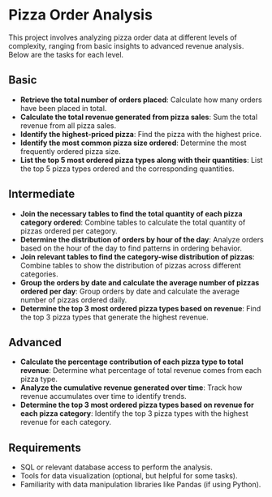 # Pizza Order Analysis

This project involves analyzing pizza order data at different levels of complexity, ranging from basic insights to advanced revenue analysis. Below are the tasks for each level.

## Basic

- **Retrieve the total number of orders placed**: Calculate how many orders have been placed in total.
- **Calculate the total revenue generated from pizza sales**: Sum the total revenue from all pizza sales.
- **Identify the highest-priced pizza**: Find the pizza with the highest price.
- **Identify the most common pizza size ordered**: Determine the most frequently ordered pizza size.
- **List the top 5 most ordered pizza types along with their quantities**: List the top 5 pizza types ordered and the corresponding quantities.

## Intermediate

- **Join the necessary tables to find the total quantity of each pizza category ordered**: Combine tables to calculate the total quantity of pizzas ordered per category.
- **Determine the distribution of orders by hour of the day**: Analyze orders based on the hour of the day to find patterns in ordering behavior.
- **Join relevant tables to find the category-wise distribution of pizzas**: Combine tables to show the distribution of pizzas across different categories.
- **Group the orders by date and calculate the average number of pizzas ordered per day**: Group orders by date and calculate the average number of pizzas ordered daily.
- **Determine the top 3 most ordered pizza types based on revenue**: Find the top 3 pizza types that generate the highest revenue.

## Advanced

- **Calculate the percentage contribution of each pizza type to total revenue**: Determine what percentage of total revenue comes from each pizza type.
- **Analyze the cumulative revenue generated over time**: Track how revenue accumulates over time to identify trends.
- **Determine the top 3 most ordered pizza types based on revenue for each pizza category**: Identify the top 3 pizza types with the highest revenue for each category.

## Requirements

- SQL or relevant database access to perform the analysis.
- Tools for data visualization (optional, but helpful for some tasks).
- Familiarity with data manipulation libraries like Pandas (if using Python).
